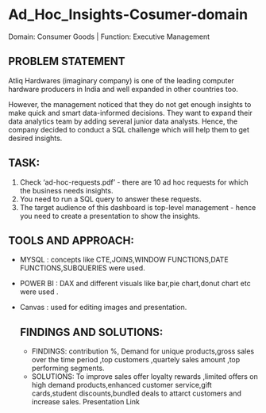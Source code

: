 

# Ad_Hoc_Insights-Cosumer-domain       

Domain:  Consumer Goods | Function: Executive Management


## PROBLEM STATEMENT
Atliq Hardwares (imaginary company) is one of the leading computer hardware producers in India and well expanded in other countries too.

However, the management noticed that they do not get enough insights to make quick and smart data-informed decisions. They want to expand their data analytics team by adding several junior data analysts. Hence, the company decided to conduct a SQL challenge which will help them to get desired insights.

## TASK:  
1.    Check ‘ad-hoc-requests.pdf’ - there are 10 ad hoc requests for which the business needs insights.
2.    You need to run a SQL query to answer these requests. 
3.    The target audience of this dashboard is top-level management - hence you need to create a presentation to show the insights.

## TOOLS AND APPROACH:
- MYSQL : concepts like CTE,JOINS,WINDOW FUNCTIONS,DATE FUNCTIONS,SUBQUERIES were used.
- POWER BI : DAX and different visuals like bar,pie chart,donut chart etc were used .
- Canvas : used for editing images and presentation.

  ## FINDINGS AND SOLUTIONS:
  - FINDINGS: contribution %, Demand for unique products,gross sales over the time period ,top customers ,quartely sales amount ,top performing segments.
  - SOLUTIONS: To improve sales offer loyalty rewards ,limited offers on high demand products,enhanced customer service,gift cards,student discounts,bundled deals to attarct customers and increase sales.
Presentation Link
